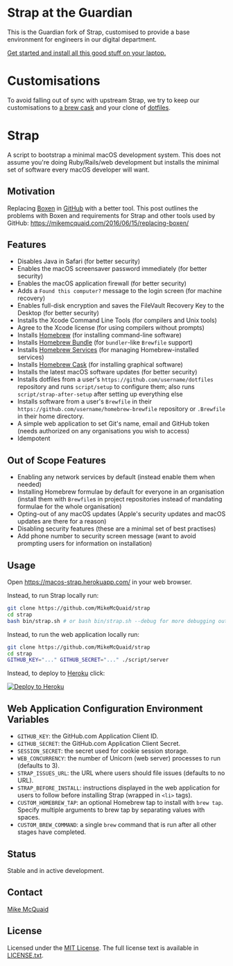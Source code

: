 # Strap at the Guardian

This is the Guardian fork of Strap, customised to provide a base environment for engineers in our digital department.

[Get started and install all this good stuff on your laptop.](https://gu-strap.herokuapp.com/)

# Customisations

To avoid falling out of sync with upstream Strap, we try to keep our customisations to [a brew cask](https://github.com/guardian/homebrew-devtools/pull/18) and your clone of [dotfiles](https://github.com/guardian/dotfiles).


# Strap
A script to bootstrap a minimal macOS development system. This does not assume you're doing Ruby/Rails/web development but installs the minimal set of software every macOS developer will want.

## Motivation
Replacing [Boxen](https://github.com/boxen/boxen/) in [GitHub](https://github.com/) with a better tool. This post outlines the problems with Boxen and requirements for Strap and other tools used by GitHub: https://mikemcquaid.com/2016/06/15/replacing-boxen/

## Features
- Disables Java in Safari (for better security)
- Enables the macOS screensaver password immediately (for better security)
- Enables the macOS application firewall (for better security)
- Adds a `Found this computer?` message to the login screen (for machine recovery)
- Enables full-disk encryption and saves the FileVault Recovery Key to the Desktop (for better security)
- Installs the Xcode Command Line Tools (for compilers and Unix tools)
- Agree to the Xcode license (for using compilers without prompts)
- Installs [Homebrew](http://brew.sh) (for installing command-line software)
- Installs [Homebrew Bundle](https://github.com/Homebrew/homebrew-bundle) (for `bundler`-like `Brewfile` support)
- Installs [Homebrew Services](https://github.com/Homebrew/homebrew-services) (for managing Homebrew-installed services)
- Installs [Homebrew Cask](https://github.com/caskroom/homebrew-cask) (for installing graphical software)
- Installs the latest macOS software updates (for better security)
- Installs dotfiles from a user's `https://github.com/username/dotfiles` repository and runs `script/setup` to configure them; also runs `script/strap-after-setup` after setting up everything else
- Installs software from a user's `Brewfile` in their `https://github.com/username/homebrew-brewfile` repository or `.Brewfile` in their home directory.
- A simple web application to set Git's name, email and GitHub token (needs authorized on any organisations you wish to access)
- Idempotent

## Out of Scope Features
- Enabling any network services by default (instead enable them when needed)
- Installing Homebrew formulae by default for everyone in an organisation (install them with `Brewfile`s in project repositories instead of mandating formulae for the whole organisation)
- Opting-out of any macOS updates (Apple's security updates and macOS updates are there for a reason)
- Disabling security features (these are a minimal set of best practises)
- Add phone number to security screen message (want to avoid prompting users for information on installation)

## Usage
Open https://macos-strap.herokuapp.com/ in your web browser.

Instead, to run Strap locally run:
```bash
git clone https://github.com/MikeMcQuaid/strap
cd strap
bash bin/strap.sh # or bash bin/strap.sh --debug for more debugging output
```

Instead, to run the web application locally run:
```bash
git clone https://github.com/MikeMcQuaid/strap
cd strap
GITHUB_KEY="..." GITHUB_SECRET="..." ./script/server
```

Instead, to deploy to [Heroku](https://www.heroku.com) click:

[![Deploy to Heroku](https://www.herokucdn.com/deploy/button.svg)](https://heroku.com/deploy)

## Web Application Configuration Environment Variables
- `GITHUB_KEY`: the GitHub.com Application Client ID.
- `GITHUB_SECRET`: the GitHub.com Application Client Secret.
- `SESSION_SECRET`: the secret used for cookie session storage.
- `WEB_CONCURRENCY`: the number of Unicorn (web server) processes to run (defaults to 3).
- `STRAP_ISSUES_URL`: the URL where users should file issues (defaults to no URL).
- `STRAP_BEFORE_INSTALL`: instructions displayed in the web application for users to follow before installing Strap (wrapped in `<li>` tags).
- `CUSTOM_HOMEBREW_TAP`: an optional Homebrew tap to install with `brew tap`. Specify multiple arguments to brew tap by separating values with spaces.
- `CUSTOM_BREW_COMMAND`: a single `brew` command that is run after all other stages have completed.

## Status
Stable and in active development.

## Contact
[Mike McQuaid](mailto:mike@mikemcquaid.com)

## License
Licensed under the [MIT License](http://en.wikipedia.org/wiki/MIT_License).
The full license text is available in [LICENSE.txt](https://github.com/MikeMcQuaid/strap/blob/master/LICENSE.txt).
